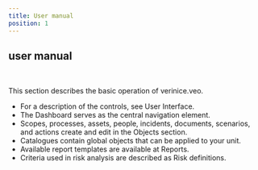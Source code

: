 ```yaml
---
title: User manual
position: 1
---
```


## user manual

<br>

This section describes the basic operation of verinice.veo.

* For a description of the controls, see <DocLink to="/manual/user-interface/index">User Interface</DocLink>.
* The <DocLink to="/manual/dashboard/index">Dashboard</DocLink> serves as the central navigation element.
* Scopes, processes, assets, people, incidents, documents, scenarios, and actions create and edit in the <DocLink to="/manual/objects/index">Objects</DocLink> section.
* <DocLink to="/manual/catalogues/index">Catalogues</DocLink> contain global objects that can be applied to your unit.
* Available report templates are available at <DocLink to="/manual/reports/index">Reports</DocLink>.
* Criteria used in risk analysis are described as <DocLink to="/manual/risk-definition/index">Risk definitions</DocLink>.
